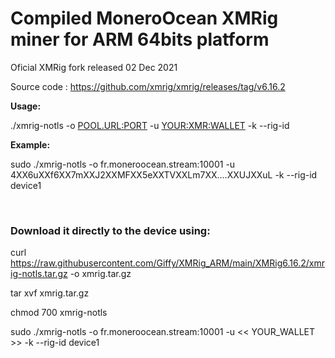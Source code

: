 # Compiled MoneroOcean XMRig miner for ARM 64bits platform

Oficial XMRig fork released 02 Dec 2021

Source code : https://github.com/xmrig/xmrig/releases/tag/v6.16.2


<b>Usage:</b>

./xmrig-notls -o <POOL.URL:PORT> -u <YOUR:XMR:WALLET> -k --rig-id <RIG-NAME>
  
<b>Example:</b>

sudo ./xmrig-notls -o fr.moneroocean.stream:10001 -u 4XX6uXXf6XX7mXXJ2XXMFXX5eXXTVXXLm7XX....XXUJXXuL -k --rig-id device1 
  
<br>
  
### Download it directly to the device using:
  
curl https://raw.githubusercontent.com/Giffy/XMRig_ARM/main/XMRig6.16.2/xmrig-notls.tar.gz -o xmrig.tar.gz

tar xvf xmrig.tar.gz  

chmod 700 xmrig-notls

sudo ./xmrig-notls -o fr.moneroocean.stream:10001 -u << YOUR_WALLET >> -k --rig-id device1 
